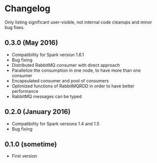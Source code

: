 # Changelog

Only listing significant user-visible, not internal code cleanups and minor bug fixes. 

## 0.3.0 (May 2016)

* Compatibility for Spark version 1.6.1
* Bug fixing
* Distributed RabbitMQ consumer with direct approach
* Parallelize the consumption in one node, to have more than one consumer
* Encapsulated consumer and pool of consumers
* Optimized functions of RabbitMQRDD in order to have better performance
* RabbitMQ messages can be typed

## 0.2.0 (January 2016)

* Compatibility for Spark versions 1.4 and 1.5
* Bug fixing

## 0.1.0 (sometime)

* First version
